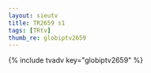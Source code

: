 ```yaml
--- 
layout: sieutv
title: TR2659 s1
tags: [TRtv]
thumb_re: globiptv2659
---
```

{% include tvadv key="globiptv2659" %} 
